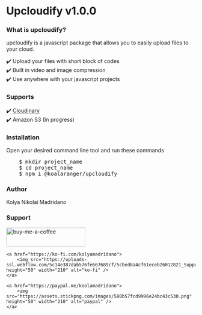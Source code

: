 # Upcloudify v1.0.0

<h3>What is upcloudify?</h3>
<p>upcloudify is a javascript package that allows you to easily upload files to your cloud. </p>
✔️ Upload your files with short block of codes <br />
✔️ Built in video and image compression <br />
✔️ Use anywhere with your javascript projects <br />

<h3>Supports</h3>
✔️ <a href="https://cloudinary.com" target="blank">Cloudinary</a><br />
✔️ Amazon S3 (In progress) <br />

<h3>Installation</h3>
<p>Open your desired command line tool and run these commands</p>
<pre>
    $ mkdir project_name
    $ cd project_name
    $ npm i @koalaranger/upcloudify
</pre>

<h3>Author</h3>
<p>Kolya Nikolai Madridano</p>

<h3 align="left">Support</h3>
<p>
    <a href="https://www.buymeacoffee.com/koalaa">
        <img src="https://cdn.buymeacoffee.com/buttons/v2/default-yellow.png" height="50" width="210" alt="buy-me-a-coffee" />
    </a>

    <a href="https://ko-fi.com/kolyamadridano">
        <img src="https://uploads-ssl.webflow.com/5c14e387dab576fe667689cf/5cbed8a4cf61eceb26012821_SupportMe_red.png" height="50" width="210" alt="ko-fi" />
    </a>

    <a href="https://paypal.me/koolamadridano">
        <img src="https://assets.stickpng.com/images/580b57fcd9996e24bc43c530.png" height="50" width="210" alt="paypal" />
    </a>
</p>

